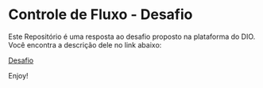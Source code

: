 # Controle de Fluxo - Desafio

Este Repositório é uma resposta ao desafio proposto na plataforma do DIO.
Você encontra a descrição dele no link abaixo:

[Desafio](https://github.com/digitalinnovationone/trilha-java-basico/tree/main/desafios/controle-fluxo)

Enjoy!
